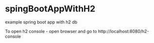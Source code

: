 # spingBootAppWithH2
example spring boot app with h2 db

To open h2 console - open browser and go to http://localhost:8080/h2-console
